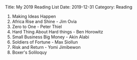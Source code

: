 Title: My 2019 Reading List
Date: 2019-12-31
Category: Reading

1. Making Ideas Happen
2. Africa Rise and Shine - Jim Ovia
3. Zero to One - Peter Thiel
4. Hard Thing About Hard things - Ben Horowitz
5. Small Business Big Money - Akin Alabi
6. Soldiers of Fortune - Max Siollun
7. Risk and Return - Yomi Jimibewon
8. Boxer's Soliloquy